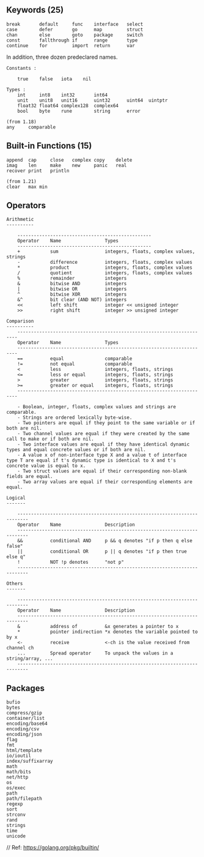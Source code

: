 ## Keywords (25)

    break       default     func    interface   select
    case        defer       go      map         struct
    chan        else        goto    package     switch
    const       fallthrough if      range       type
    continue    for         import  return      var

In addition, three dozen predeclared names.

    Constants :

        true    false   iota    nil

    Types :
        int     int8    int32       int64
        unit    unit8   unit16      uint32      uint64  uintptr
        float32 float64 complex128  complex64
        bool    byte    rune        string      error

    (from 1.18)
    any     comparable

## Built-in Functions (15)

    append  cap     close   complex copy    delete
    imag    len     make    new     panic   real
    recover print   println

    (from 1.21)
    clear   max min

## Operators

    Arithmetic
    ----------

        -------------------------------------------------
        Operator	Name	            Types
        -------------------------------------------------
        +	        sum	                integers, floats, complex values, strings
        -	        difference	        integers, floats, complex values
        *	        product	            integers, floats, complex values
        /	        quotient	        integers, floats, complex values
        %	        remainder	        integers
        &	        bitwise AND	        integers
        |	        bitwise OR	        integers
        ^	        bitwise XOR	        integers
        &^	        bit clear (AND NOT)	integers
        <<	        left shift	        integer << unsigned integer
        >>	        right shift	        integer >> unsigned integer

    Comparison
    ----------
        ----------------------------------------------------------------------
        Operator	Name	            Types
        ----------------------------------------------------------------------
        ==	        equal	            comparable
        !=	        not equal	        comparable
        <	        less	            integers, floats, strings
        <=	        less or equal	    integers, floats, strings
        >	        greater	            integers, floats, strings
        >=	        greater or equal	integers, floats, strings
        ----------------------------------------------------------------------

        - Boolean, integer, floats, complex values and strings are comparable.
        - Strings are ordered lexically byte-wise.
        - Two pointers are equal if they point to the same variable or if both are nil.
        - Two channel values are equal if they were created by the same call to make or if both are nil.
        - Two interface values are equal if they have identical dynamic types and equal concrete values or if both are nil.
        - A value x of non-interface type X and a value t of interface type T are equal if t's dynamic type is identical to X and t's concrete value is equal to x.
        - Two struct values are equal if their corresponding non-blank fields are equal.
        - Two array values are equal if their corresponding elements are equal.

    Logical
    -------

        --------------------------------------------------------------------------
        Operator	Name	            Description
        --------------------------------------------------------------------------
        &&	        conditional AND	    p && q denotes "if p then q else false"
        ||	        conditional OR	    p || q denotes "if p then true else q"
        !	        NOT	!p denotes      "not p"
        --------------------------------------------------------------------------

    Others
    -------

        --------------------------------------------------------------------------
        Operator	Name	            Description
        --------------------------------------------------------------------------
        &	        address of	        &x generates a pointer to x
        *	        pointer indirection	*x denotes the variable pointed to by x
        <-	        receive	            <-ch is the value received from channel ch
        ...         Spread operator     To unpack the values in a string/array, ...
        --------------------------------------------------------------------------

## Packages

    bufio
    bytes
    compress/gzip
    container/list
    encoding/base64
    encoding/csv
    encoding/json
    flag
    fmt
    html/template
    io/ioutil
    index/suffixarray
    math
    math/bits
    net/http
    os
    os/exec
    path
    path/filepath
    regexp
    sort
    strconv
    rand
    strings
    time
    unicode

// Ref: https://golang.org/pkg/builtin/
